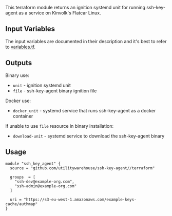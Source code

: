 This terraform module returns an ignition systemd unit for running
ssh-key-agent as a service on Kinvolk's Flatcar Linux.

## Input Variables
The input variables are documented in their description and it's best to refer
to [variables.tf](variables.tf).

## Outputs
Binary use:
- `unit` - ignition systemd unit
- `file` - ssh-key-agent binary ignition file

Docker use:
- `docker_unit` - systemd service that runs ssh-key-agent as a docker container

If unable to use `file` resource in binary installation:
- `download-unit` - systemd service to download the ssh-key-agent binary

## Usage
```hcl
module "ssh_key_agent" {
  source = "github.com/utilitywarehouse/ssh-key-agent//terraform"

  groups  = [
    "ssh-dev@example-org.com",
    "ssh-admin@example-org.com"
  ]

  uri = "https://s3-eu-west-1.amazonaws.com/example-keys-cache/authmap"
}
```
